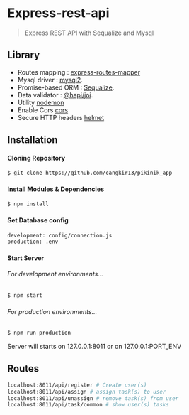 # Express-rest-api

> Express REST API with Sequalize and Mysql
## Library

- Routes mapping : [express-routes-mapper](https://github.com/aichbauer/express-routes-mapper)
- Mysql driver : [mysql2](https://www.npmjs.com/package/mysql2).
- Promise-based ORM : [Sequalize](https://www.npmjs.com/package/sequelize).
- Data validator : [@hapi/joi](https://www.npmjs.com/package/@hapi/joi).
- Utility [nodemon](https://www.npmjs.com/package/nodemon)
- Enable Cors [cors](https://www.npmjs.com/package/cors)
- Secure HTTP headers [helmet](https://www.npmjs.com/package/helmet)


## Installation
#### Cloning Repository 

```sh
$ git clone https://github.com/cangkir13/pikinik_app
``` 

#### Install Modules & Dependencies

```sh
$ npm install
```
#### Set Database config
```sh
development: config/connection.js
production: .env
```
#### Start Server
###### For development environments...
```sh
$ npm start
```
###### For production environments...
```sh
$ npm run production
```
Server will starts on 127.0.0.1:8011 or on 127.0.0.1:PORT_ENV

## Routes
```sh
localhost:8011/api/register # Create user(s)
localhost:8011/api/assign # assign task(s) to user
localhost:8011/api/unassign # remove task(s) from user
localhost:8011/api/task/common # show user(s) tasks
```






